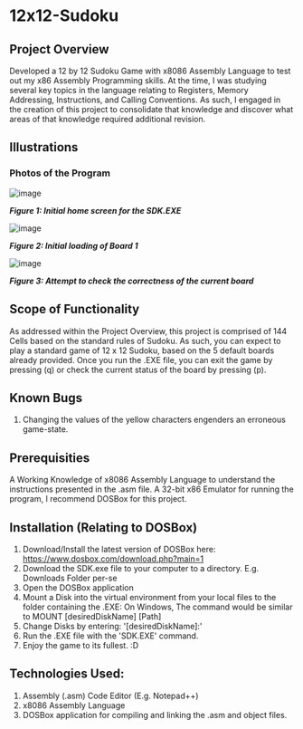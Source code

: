 # 12x12-Sudoku

## Project Overview
Developed a 12 by 12 Sudoku Game with x8086 Assembly Language to test out my x86 Assembly Programming skills. At the time, I was studying several key topics in the language relating to Registers, Memory Addressing, Instructions, and Calling Conventions. As such, I engaged in the creation of this project to consolidate that knowledge and discover what areas of that knowledge required additional revision.

## Illustrations

### Photos of the Program

![image](https://user-images.githubusercontent.com/73263754/203939070-5b7b5028-83d5-478c-89d8-26f07f0bc9a5.png)

***Figure 1: Initial home screen for the SDK.EXE***

![image](https://user-images.githubusercontent.com/73263754/203939280-a7fc50b9-59e0-4cad-ba46-ee77dd9ee8a8.png)

***Figure 2: Initial loading of Board 1***

![image](https://user-images.githubusercontent.com/73263754/203939366-86c9dc71-05e9-4772-bef9-014deb371d82.png)

***Figure 3: Attempt to check the correctness of the current board***


## Scope of Functionality
As addressed within the Project Overview, this project is comprised of 144 Cells based on the standard rules of Sudoku.
As such, you can expect to play a standard game of 12 x 12 Sudoku, based on the 5 default boards already provided.
Once you run the .EXE file, you can exit the game by pressing (q) or check the current status of the board by pressing (p).


## Known Bugs
1) Changing the values of the yellow characters engenders an erroneous game-state.

## Prerequisities
A Working Knowledge of x8086 Assembly Language to understand the instructions presented in the .asm file.
A 32-bit x86 Emulator for running the program, I recommend DOSBox for this project.

## Installation (Relating to DOSBox)
1) Download/Install the latest version of DOSBox here: https://www.dosbox.com/download.php?main=1
2) Download the SDK.exe file to your computer to a directory. E.g. Downloads Folder per-se
3) Open the DOSBox application
4) Mount a Disk into the virtual environment from your local files to the folder containing the .EXE:
   On Windows, The command would be similar to MOUNT [desiredDiskName] [Path]
5) Change Disks by entering: '[desiredDiskName]:'
6) Run the .EXE file with the 'SDK.EXE' command.
7) Enjoy the game to its fullest. :D

## Technologies Used:
   1) Assembly (.asm) Code Editor (E.g. Notepad++)
   2) x8086 Assembly Language
   3) DOSBox application for compiling and linking the .asm and object files.
 
